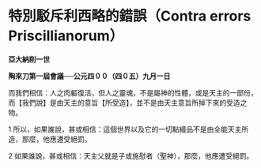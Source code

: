 # 特別駁斥利西略的錯誤（Contra errors Priscillianorum）


**亞大納削一世**

**陶來刀第一屆會議──公元四００（四０五）九月一日**





而我們相信：人之肉軀復活，但人之靈魂，不是屬神的性體，或是天主的一部份，而【我們說】是由天主的意旨【所受造】，並不是由天主意旨所掉下來的受造之物。

1 所以，如果誰說，甚或相信：這個世界以及它的一切點綴品不是由全能天主所造，那麼，他應遭受絕罰。

2 如果誰說，甚或相信：天主父就是子或施慰者（聖神），那麼，他應遭受絕罰。

